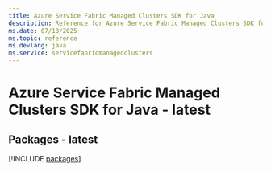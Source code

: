 ```yaml
---
title: Azure Service Fabric Managed Clusters SDK for Java
description: Reference for Azure Service Fabric Managed Clusters SDK for Java
ms.date: 07/18/2025
ms.topic: reference
ms.devlang: java
ms.service: servicefabricmanagedclusters
---
```

# Azure Service Fabric Managed Clusters SDK for Java - latest
## Packages - latest
[!INCLUDE [packages](service-fabric-managed-clusters-index.md)]